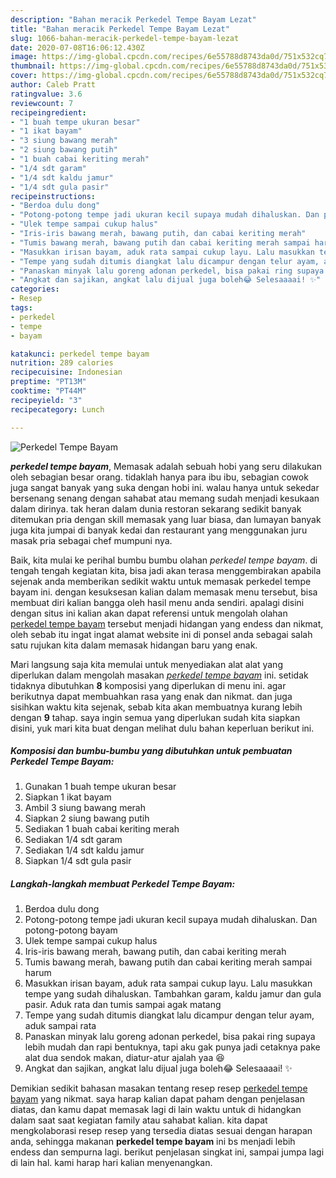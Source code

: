 ```yaml
---
description: "Bahan meracik Perkedel Tempe Bayam Lezat"
title: "Bahan meracik Perkedel Tempe Bayam Lezat"
slug: 1066-bahan-meracik-perkedel-tempe-bayam-lezat
date: 2020-07-08T16:06:12.430Z
image: https://img-global.cpcdn.com/recipes/6e55788d8743da0d/751x532cq70/perkedel-tempe-bayam-foto-resep-utama.jpg
thumbnail: https://img-global.cpcdn.com/recipes/6e55788d8743da0d/751x532cq70/perkedel-tempe-bayam-foto-resep-utama.jpg
cover: https://img-global.cpcdn.com/recipes/6e55788d8743da0d/751x532cq70/perkedel-tempe-bayam-foto-resep-utama.jpg
author: Caleb Pratt
ratingvalue: 3.6
reviewcount: 7
recipeingredient:
- "1 buah tempe ukuran besar"
- "1 ikat bayam"
- "3 siung bawang merah"
- "2 siung bawang putih"
- "1 buah cabai keriting merah"
- "1/4 sdt garam"
- "1/4 sdt kaldu jamur"
- "1/4 sdt gula pasir"
recipeinstructions:
- "Berdoa dulu dong"
- "Potong-potong tempe jadi ukuran kecil supaya mudah dihaluskan. Dan potong-potong bayam"
- "Ulek tempe sampai cukup halus"
- "Iris-iris bawang merah, bawang putih, dan cabai keriting merah"
- "Tumis bawang merah, bawang putih dan cabai keriting merah sampai harum"
- "Masukkan irisan bayam, aduk rata sampai cukup layu. Lalu masukkan tempe yang sudah dihaluskan. Tambahkan garam, kaldu jamur dan gula pasir. Aduk rata dan tumis sampai agak matang"
- "Tempe yang sudah ditumis diangkat lalu dicampur dengan telur ayam, aduk sampai rata"
- "Panaskan minyak lalu goreng adonan perkedel, bisa pakai ring supaya lebih mudah dan rapi bentuknya, tapi aku gak punya jadi cetaknya pake alat dua sendok makan, diatur-atur ajalah yaa 😆"
- "Angkat dan sajikan, angkat lalu dijual juga boleh😂 Selesaaaai! ✨"
categories:
- Resep
tags:
- perkedel
- tempe
- bayam

katakunci: perkedel tempe bayam 
nutrition: 289 calories
recipecuisine: Indonesian
preptime: "PT13M"
cooktime: "PT44M"
recipeyield: "3"
recipecategory: Lunch

---
```



![Perkedel Tempe Bayam](https://img-global.cpcdn.com/recipes/6e55788d8743da0d/751x532cq70/perkedel-tempe-bayam-foto-resep-utama.jpg)

<b><i>perkedel tempe bayam</i></b>, Memasak adalah sebuah hobi yang seru dilakukan oleh sebagian besar orang. tidaklah hanya para ibu ibu, sebagian cowok juga sangat banyak yang suka dengan hobi ini. walau hanya untuk sekedar bersenang senang dengan sahabat atau memang sudah menjadi kesukaan dalam dirinya. tak heran dalam dunia restoran sekarang sedikit banyak ditemukan pria dengan skill memasak yang luar biasa, dan lumayan banyak juga kita jumpai di banyak kedai dan restaurant yang menggunakan juru masak pria sebagai chef mumpuni nya.

Baik, kita mulai ke perihal bumbu bumbu olahan <i>perkedel tempe bayam</i>. di tengah tengah kegiatan kita, bisa jadi akan terasa menggembirakan apabila sejenak anda memberikan sedikit waktu untuk memasak perkedel tempe bayam ini. dengan kesuksesan kalian dalam memasak menu tersebut, bisa membuat diri kalian bangga oleh hasil menu anda sendiri. apalagi disini dengan situs ini kalian akan dapat referensi untuk mengolah olahan <u>perkedel tempe bayam</u> tersebut menjadi hidangan yang endess dan nikmat, oleh sebab itu ingat ingat alamat website ini di ponsel anda sebagai salah satu rujukan kita dalam memasak hidangan baru yang enak.




Mari langsung saja kita memulai untuk menyediakan alat alat yang diperlukan dalam mengolah masakan <u><i>perkedel tempe bayam</i></u> ini. setidak tidaknya dibutuhkan <b>8</b> komposisi yang diperlukan di menu ini. agar berikutnya dapat membuahkan rasa yang enak dan nikmat. dan juga sisihkan waktu kita sejenak, sebab kita akan membuatnya kurang lebih dengan <b>9</b> tahap. saya ingin semua yang diperlukan sudah kita siapkan disini, yuk mari kita buat dengan melihat dulu bahan keperluan berikut ini.

<!--inarticleads1-->

##### Komposisi dan bumbu-bumbu yang dibutuhkan untuk pembuatan Perkedel Tempe Bayam:

1. Gunakan 1 buah tempe ukuran besar
1. Siapkan 1 ikat bayam
1. Ambil 3 siung bawang merah
1. Siapkan 2 siung bawang putih
1. Sediakan 1 buah cabai keriting merah
1. Sediakan 1/4 sdt garam
1. Sediakan 1/4 sdt kaldu jamur
1. Siapkan 1/4 sdt gula pasir




<!--inarticleads2-->

##### Langkah-langkah membuat Perkedel Tempe Bayam:

1. Berdoa dulu dong
1. Potong-potong tempe jadi ukuran kecil supaya mudah dihaluskan. Dan potong-potong bayam
1. Ulek tempe sampai cukup halus
1. Iris-iris bawang merah, bawang putih, dan cabai keriting merah
1. Tumis bawang merah, bawang putih dan cabai keriting merah sampai harum
1. Masukkan irisan bayam, aduk rata sampai cukup layu. Lalu masukkan tempe yang sudah dihaluskan. Tambahkan garam, kaldu jamur dan gula pasir. Aduk rata dan tumis sampai agak matang
1. Tempe yang sudah ditumis diangkat lalu dicampur dengan telur ayam, aduk sampai rata
1. Panaskan minyak lalu goreng adonan perkedel, bisa pakai ring supaya lebih mudah dan rapi bentuknya, tapi aku gak punya jadi cetaknya pake alat dua sendok makan, diatur-atur ajalah yaa 😆
1. Angkat dan sajikan, angkat lalu dijual juga boleh😂 Selesaaaai! ✨




Demikian sedikit bahasan masakan tentang resep resep <u>perkedel tempe bayam</u> yang nikmat. saya harap kalian dapat paham dengan penjelasan diatas, dan kamu dapat memasak lagi di lain waktu untuk di hidangkan dalam saat saat kegiatan family atau sahabat kalian. kita dapat mengkolaborasi resep resep yang tersedia diatas sesuai dengan harapan anda, sehingga makanan <b>perkedel tempe bayam</b> ini bs menjadi lebih endess dan sempurna lagi. berikut penjelasan singkat ini, sampai jumpa lagi di lain hal. kami harap hari kalian menyenangkan.
